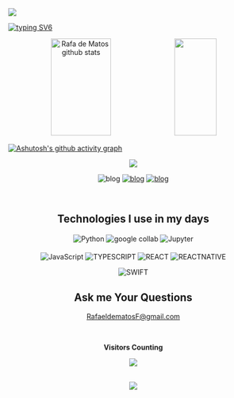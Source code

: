 <img widht = 100% src="https://capsule-render.vercel.app/api?type=waving&color=A020F0&height=120&section=header"/>

[![typing SV6](https://readme-typing-svg.herokuapp.com/?color=A020F0&size=35&center=true&vCenter=true&width=1000&lines=WELL+HELLO+THERE!;+MY+NAME+IS+RAFAEL+MATOS;I'M+19+YEARS+OLD;GRADUATED+COMPUTER+SCIENCE;BE+WELCOME+IN+MY+GITHUB:%29)](https://git.io/typing-svg)

<div align="center">
<img width="49%" height="195px" src="https://github-readme-stats.vercel.app/api?username=RafadeMatos&show_icons=true&count_private=true&hide_border=true&title_color=A020F0&icon_color=A020F0&text_color=c9d1d9&bg_color=0d1117"
alt="Rafa de Matos github stats"/>
<img width="41%" height="195px" src="https://github-readme-stats.vercel.app/api/top-langs/?username=RafadeMatos&layout=compact&hide_border=true&title_color=A020F0&icon_color=A020F0&text_color=c9d1d9&bg_color=0d1117"/>
</div>

[![Ashutosh's github activity graph](https://github-readme-activity-graph.cyclic.app/graph?username=RafadeMatos&bg_color=000000&color=aa19d2&line=902de1&point=181616&area=true&hide_border=true)](https://github.com/ashutosh00710/github-readme-activity-graph)

<p align="center">
<img src="https://github-profile-trophy.vercel.app/?username=RafadeMatos&theme=dracula&row=2&no-bg=true&column=3&margin-w=15&margin-h=15"/>
</p>

<div align="center">
  <div style="display: inline_block>
     
[![blog](https://img.shields.io/badge/Instagram-E4405F?style=for-the-badge&logo=instagram&logoColor=white)](https://instagram.com/rafayesklodowska?igshid=NTE5MzUyOTY=)
[![blog](https://img.shields.io/badge/GitHub-100000?style=for-the-badge&logo=github&logoColor=white)](https://github.com/RafadeMatos/Rafade-Matos.git)
[![blog](https://img.shields.io/badge/TensorFlow-FF6F00?style=for-the-badge&logo=tensorflow&logoColor=white)](https://openai.com/)
  </div> <br>
</div>

<div align="center">

## Technologies I use in my days
<div align="center"
<div style="display: inline_block">
<img align="center" alt="Python" 
src="https://img.shields.io/badge/Python-14354C?style=for-the-badge&logo=python&logoColor=white">                                                           
<img align="center" alt="google collab" 
src="https://img.shields.io/badge/Colab-F9AB00?style=for-the-badge&logo=googlecolab&color=525252">                                                             
<img align="center" alt="Jupyter" 
src="https://img.shields.io/badge/Made%20with-Jupyter-orange?style=for-the-badge&logo=Jupyter"><BR>                                                                      </BR>
                                                                                              
<img align="center" alt="JavaScript" src="https://img.shields.io/badge/JavaScript-323330?style=for-the-badge&logo=javascript&logoColor=F7DF1E"/>
                                                                                                                                              
<img align="center" alt="TYPESCRIPT" src="https://img.shields.io/badge/TypeScript-007ACC?style=for-the-badge&logo=typescript&logoColor=white"/>                          
<img align="center" alt="REACT" src="https://img.shields.io/badge/React-20232A?style=for-the-badge&logo=react&logoColor=61DAFB">
<img align="center" alt="REACTNATIVE" src="https://img.shields.io/badge/React_Native-20232A?style=for-the-badge&logo=react&logoColor=61DAFB">
                                                                                                                               
<img align="center" alt="SWIFT" 
src="https://img.shields.io/badge/Swift-FA7343?style=for-the-badge&logo=swift&logoColor=white=SWIFT">                                                                                                                               

## Ask me Your Questions

RafaeldematosF@gmail.com

<div align="center">
<br><p align="center"><b>Visitors Counting</b></p>
<p align="center"><img align="center" src="https://profile-counter.glitch.me/{RafadeMatos}/count.svg" /></p>
<br>
</div>


<img widht = 100% src="https://capsule-render.vercel.app/api?type=waving&color=A020F0&height=120&section=header"/>

